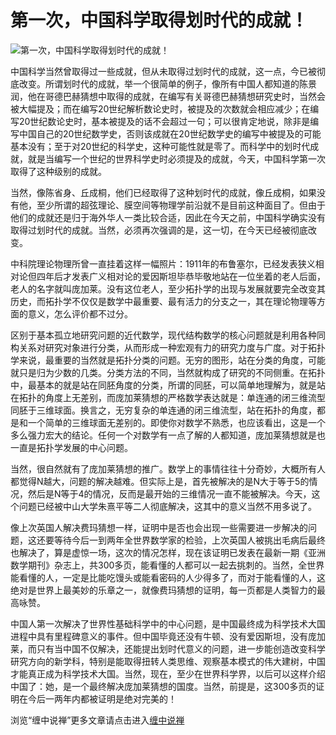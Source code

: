第一次，中国科学取得划时代的成就！
====

			

                                                                      


![第一次，中国科学取得划时代的成就！](http://simg.sinajs.cn/blog7style/images/common/sg_trans.gif)

                                                                    

                                                                      
   中国科学当然曾取得过一些成就，但从未取得过划时代的成就，这一点，今已被彻底改变。所谓划时代的成就，举一个很简单的例子，像所有中国人都知道的陈景润，他在哥德巴赫猜想中取得的成就，在编写有关哥德巴赫猜想研究史时，当然会被大幅提及；而在编写20世纪解析数论史时，被提及的次数就会相应减少；在编写20世纪数论史时，基本被提及的话不会超过一句；可以很肯定地说，除非是编写中国自己的20世纪数学史，否则该成就在20世纪数学史的编写中被提及的可能基本没有；至于对20世纪的科学史，这种可能性就是零了。而科学中的划时代成就，就是当编写一个世纪的世界科学史时必须提及的成就，今天，中国科学第一次取得了这种级别的成就。  
  
   当然，像陈省身、丘成桐，他们已经取得了这种划时代的成就，像丘成桐，如果没有他，至少所谓的超弦理论、膜空间等物理学前沿就不是目前这种面目了。但由于他们的成就还是归于海外华人一类比较合适，因此在今天之前，中国科学确实没有取得过划时代的成就。当然，必须再次强调的是，这一切，在今天已经被彻底改变。  
  
   中科院理论物理所曾一直挂着这样一幅照片：1911年的布鲁塞尔，已经发表狭义相对论但四年后才发表广义相对论的爱因斯坦毕恭毕敬地站在一位坐着的老人后面，老人的名字就叫庞加莱。没有这位老人，至少拓扑学的出现与发展就要完全改变其历史，而拓扑学不仅仅是数学中最重要、最有活力的分支之一，其在理论物理等方面的意义，怎么评价都不过分。  
  
  区别于基本孤立地研究问题的近代数学，现代结构数学的核心问题就是利用各种同构关系对研究对象进行分类，从而形成一种宏观有力的研究力度与广度。对于拓扑学来说，最重要的当然就是拓扑分类的问题。无穷的图形，站在分类的角度，可能就只是归为少数的几类。分类方法的不同，当然就构成了研究的不同侧重。在拓扑中，最基本的就是站在同胚角度的分类，所谓的同胚，可以简单地理解为，就是站在拓扑的角度上无差别，而庞加莱猜想的严格数学表达就是：单连通的闭三维流型同胚于三维球面。换言之，无穷复杂的单连通的闭三维流型，站在拓扑的角度，都是和一个简单的三维球面无差别的。即使你对数学不熟悉，也应该看出，这是一个多么强力宏大的结论。任何一个对数学有一点了解的人都知道，庞加莱猜想就是也一直是拓扑学发展的中心问题。  
  
  当然，很自然就有了庞加莱猜想的推广。数学上的事情往往十分奇妙，大概所有人都觉得N越大，问题的解决越难。但实际上是，首先被解决的是N大于等于5的情况，然后是N等于4的情况，反而是最开始的三维情况一直不能被解决。今天，这个问题已经被中山大学朱熹平等二人彻底解决，这其中的意义当然不用多说了。  
  
   像上次英国人解决费玛猜想一样，证明中是否也会出现一些需要进一步解决的问题，这还要等待今后一到两年全世界数学家的检验，上次英国人被挑出毛病后最终也解决了，算是虚惊一场，这次的情况怎样，现在该证明已发表在最新一期《亚洲数学期刊》杂志上，共300多页，能看懂的人都可以一起去挑刺的。当然，全世界能看懂的人，一定是比能吃馒头或能看密码的人少得多了，而对于能看懂的人，这绝对是世界上最美妙的乐章之一，就像费玛猜想的证明，每一页都是人类智力的最高咏赞。  
  
   中国人第一次解决了世界性基础科学中的中心问题，是中国最终成为科学技术大国进程中具有里程碑意义的事件。但中国毕竟还没有牛顿、没有爱因斯坦，没有庞加莱，而只有当中国不仅解决，还能提出划时代意义的问题，进一步能创造改变科学研究方向的新学科，特别是能取得扭转人类思维、观察基本模式的伟大建树，中国才能真正成为科学技术大国。当然，现在，至少在世界科学界，以后可以这样介绍中国了：她，是一个最终解决庞加莱猜想的国度。当然，前提是，这300多页的证明在今后一两年内都被证明是绝对完美的！

浏览“缠中说禅”更多文章请点击进入[缠中说禅](http://blog.sina.com.cn/m/chzhshch)

                                                                   
